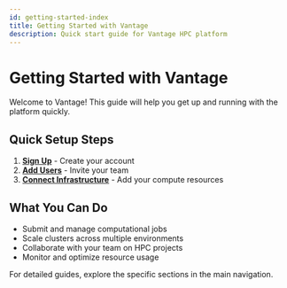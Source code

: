 ```yaml
---
id: getting-started-index
title: Getting Started with Vantage
description: Quick start guide for Vantage HPC platform
---
```


# Getting Started with Vantage

Welcome to Vantage! This guide will help you get up and running with the platform quickly.

## Quick Setup Steps

1. **[Sign Up](getting-started-sign-up)** - Create your account
2. **[Add Users](getting-started-manage-users)** - Invite your team
3. **[Connect Infrastructure](/platform/clusters/)** - Add your compute resources

## What You Can Do

- Submit and manage computational jobs
- Scale clusters across multiple environments
- Collaborate with your team on HPC projects
- Monitor and optimize resource usage

For detailed guides, explore the specific sections in the main navigation.
